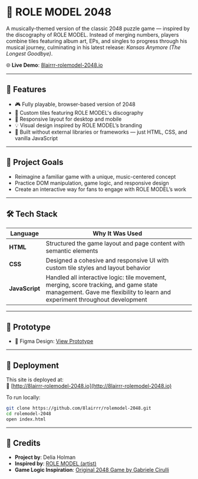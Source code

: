 # 🎵 ROLE MODEL 2048

A musically-themed version of the classic 2048 puzzle game — inspired by the discography of ROLE MODEL. Instead of merging numbers, players combine tiles featuring album art, EPs, and singles to progress through his musical journey, culminating in his latest release: *Kansas Anymore (The Longest Goodbye)*.

🌐 **Live Demo**: [8lairrr-rolemodel-2048.io](http://8lairrr-rolemodel-2048.io/)

---

## 📌 Features

- 🎮 Fully playable, browser-based version of 2048
- 🎨 Custom tiles featuring ROLE MODEL's discography
- 📱 Responsive layout for desktop and mobile
- 💡 Visual design inspired by ROLE MODEL’s branding
- 🚫 Built without external libraries or frameworks — just HTML, CSS, and vanilla JavaScript

---

## 🧠 Project Goals

- Reimagine a familiar game with a unique, music-centered concept  
- Practice DOM manipulation, game logic, and responsive design  
- Create an interactive way for fans to engage with ROLE MODEL’s work  

---

## 🛠️ Tech Stack

| Language | Why It Was Used |
|----------|------------------|
| **HTML** | Structured the game layout and page content with semantic elements |
| **CSS**  | Designed a cohesive and responsive UI with custom tile styles and layout behavior |
| **JavaScript** | Handled all interactive logic: tile movement, merging, score tracking, and game state management. Gave me flexibility to learn and experiment throughout development |

---

## 🧪 Prototype

- 🎨 Figma Design: [View Prototype](https://www.figma.com/design/EJbDWL5pnjoHdFhYmsOGhY/role-model-2048?node-id=0-1&t=HIgWDIpAps7bx8JQ-1)

---

## 🚀 Deployment

This site is deployed at:  
🔗 [http://8lairrr-rolemodel-2048.io](http://8lairrr-rolemodel-2048.io)

To run locally:
```bash
git clone https://github.com/8lairrr/rolemodel-2048.git
cd rolemodel-2048
open index.html
```

---

## 🤝 Credits

- **Project by**: Delia Holman  
- **Inspired by**: [ROLE MODEL (artist)](https://open.spotify.com/artist/1dy5WNgIKQU6ezkpZs4y8z?si=YyzgRNq1SPihm-_6_s70vg)  
- **Game Logic Inspiration**: [Original 2048 Game by Gabriele Cirulli](https://github.com/gabrielecirulli/2048)
